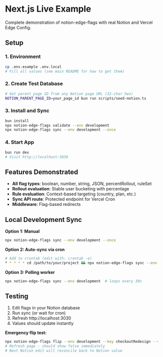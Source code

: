 # Next.js Live Example

Complete demonstration of notion-edge-flags with real Notion and Vercel Edge Config.

## Setup

### 1. Environment
```bash
cp .env.example .env.local
# Fill all values (see main README for how to get them)
```

### 2. Create Test Database
```bash
# Get parent page ID from any Notion page URL (32-char hex)
NOTION_PARENT_PAGE_ID=your_page_id bun run scripts/seed-notion.ts
```

### 3. Install and Sync
```bash
bun install
npx notion-edge-flags validate --env development
npx notion-edge-flags sync --env development --once
```

### 4. Start App
```bash
bun run dev
# Visit http://localhost:3030
```

## Features Demonstrated

- **All flag types**: boolean, number, string, JSON, percentRollout, ruleSet
- **Rollout evaluation**: Stable user bucketing with percentage
- **Rule evaluation**: Context-based targeting (country, plan, etc.)
- **Sync API route**: Protected endpoint for Vercel Cron
- **Middleware**: Flag-based redirects

## Local Development Sync

**Option 1: Manual**
```bash
npx notion-edge-flags sync --env development --once
```

**Option 2: Auto-sync via cron**
```bash
# Add to crontab (edit with: crontab -e)
* * * * * cd /path/to/your/project && npx notion-edge-flags sync --env development --once >/dev/null 2>&1
```

**Option 3: Polling worker**
```bash
npx notion-edge-flags sync --env development  # loops every 30s
```

## Testing

1. Edit flags in your Notion database
2. Run sync (or wait for cron)
3. Refresh http://localhost:3030 
4. Values should update instantly

**Emergency flip test:**
```bash
npx notion-edge-flags flip --env development --key checkoutRedesign --value false
# Refresh page - should show false immediately
# Next Notion edit will reconcile back to Notion value
```


